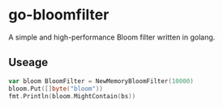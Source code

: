 # go-bloomfilter

A simple and high-performance Bloom filter written in golang.

## Useage

```go
var bloom BloomFilter = NewMemoryBloomFilter(10000)
bloom.Put([]byte("bloom"))
fmt.Println(bloom.MightContain(bs))
```
